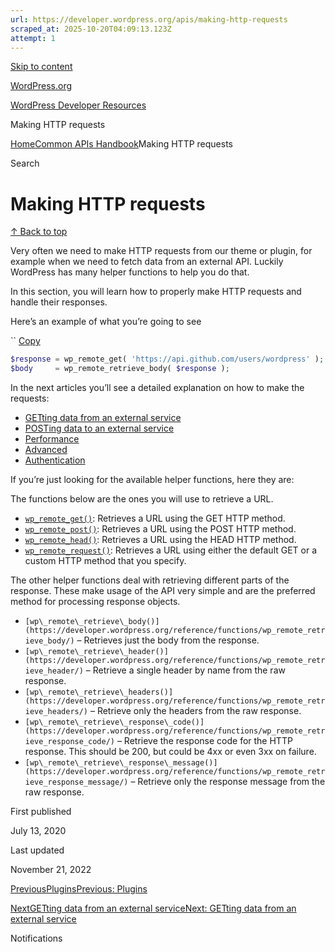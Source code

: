 ```yaml
---
url: https://developer.wordpress.org/apis/making-http-requests
scraped_at: 2025-10-20T04:09:13.123Z
attempt: 1
---
```


[Skip to content](https://developer.wordpress.org/apis/making-http-requests/#wp--skip-link--target)

[WordPress.org](https://wordpress.org/)

[WordPress Developer Resources](https://developer.wordpress.org/)

Making HTTP requests


[Home](https://developer.wordpress.org/)[Common APIs Handbook](https://developer.wordpress.org/apis/)Making HTTP requests

Search

# Making HTTP requests

[↑ Back to top](https://developer.wordpress.org/apis/making-http-requests/#wp--skip-link--target)

Very often we need to make HTTP requests from our theme or plugin, for example when we need to fetch data from an external API. Luckily WordPress has many helper functions to help you do that.

In this section, you will learn how to properly make HTTP requests and handle their responses.

Here’s an example of what you’re going to see

``
[Copy](https://developer.wordpress.org/apis/making-http-requests/#)

```php
$response = wp_remote_get( 'https://api.github.com/users/wordpress' );
$body     = wp_remote_retrieve_body( $response );
```

In the next articles you’ll see a detailed explanation on how to make the requests:

- [GETting data from an external service](https://developer.wordpress.org/apis/making-http-requests/getting-data-from-an-external-service/)
- [POSTing data to an external service](https://developer.wordpress.org/apis/making-http-requests/posting-data-to-an-external-service/)
- [Performance](https://developer.wordpress.org/apis/making-http-requests/performance/)
- [Advanced](https://developer.wordpress.org/apis/making-http-requests/advanced/)
- [Authentication](https://developer.wordpress.org/apis/making-http-requests/authentication/)

If you’re just looking for the available helper functions, here they are:

The functions below are the ones you will use to retrieve a URL.

- [`wp_remote_get()`](https://developer.wordpress.org/reference/functions/wp_remote_get/): Retrieves a URL using the GET HTTP method.
- [`wp_remote_post()`](https://developer.wordpress.org/reference/functions/wp_remote_post/): Retrieves a URL using the POST HTTP method.
- [`wp_remote_head()`](https://developer.wordpress.org/reference/functions/wp_remote_head/): Retrieves a URL using the HEAD HTTP method.
- [`wp_remote_request()`](https://developer.wordpress.org/reference/functions/wp_remote_request/): Retrieves a URL using either the default GET or a custom HTTP method that you specify.

The other helper functions deal with retrieving different parts of the response. These make usage of the API very simple and are the preferred method for processing response objects.

- `[wp\_remote\_retrieve\_body()](https://developer.wordpress.org/reference/functions/wp_remote_retrieve_body/)` – Retrieves just the body from the response.
- `[wp\_remote\_retrieve\_header()](https://developer.wordpress.org/reference/functions/wp_remote_retrieve_header/)` – Retrieve a single header by name from the raw response.
- `[wp\_remote\_retrieve\_headers()](https://developer.wordpress.org/reference/functions/wp_remote_retrieve_headers/)` – Retrieve only the headers from the raw response.
- `[wp\_remote\_retrieve\_response\_code()](https://developer.wordpress.org/reference/functions/wp_remote_retrieve_response_code/)` – Retrieve the response code for the HTTP response. This should be 200, but could be 4xx or even 3xx on failure.
- `[wp\_remote\_retrieve\_response\_message()](https://developer.wordpress.org/reference/functions/wp_remote_retrieve_response_message/)` – Retrieve only the response message from the raw response.

First published

July 13, 2020

Last updated

November 21, 2022

[PreviousPluginsPrevious: Plugins](https://developer.wordpress.org/apis/plugins/)

[NextGETting data from an external serviceNext: GETting data from an external service](https://developer.wordpress.org/apis/making-http-requests/getting-data-from-an-external-service/)

Notifications